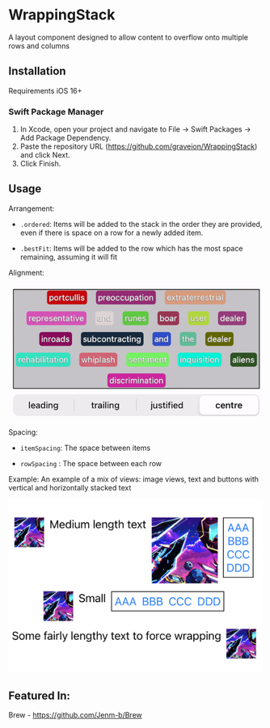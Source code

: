 # WrappingStack
A layout component designed to allow content to overflow onto multiple rows and columns


## Installation
Requirements iOS 16+

### Swift Package Manager 
1. In Xcode, open your project and navigate to File → Swift Packages → Add Package Dependency.
2. Paste the repository URL (https://github.com/graveion/WrappingStack) and click Next.
4. Click Finish.

## Usage

Arrangement:
* `.ordered`: Items will be added to the stack in the order they are provided, even if there is space on a row for a newly added item.

* `.bestFit`: Items will be added to the row which has the most space remaining, assuming it will fit 

Alignment:

![Alignment](./alignment.gif?raw=true)

Spacing:
* `itemSpacing`: The space between items

* `rowSpacing` : The space between each row


Example:
An example of a mix of views: image views, text and buttons with vertical and horizontally stacked text

![Mixed Views](./mixedViewsWrapping.png)

## Featured In:

Brew - https://github.com/Jenm-b/Brew 
